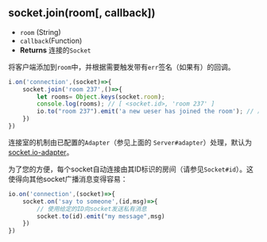 ## socket.join(room[, callback])

- `room` (String)
- `callback`(Function)
- **Returns** 连接的`Socket`


将客户端添加到`room`中，并根据需要触发带有`err`签名（如果有）的回调。

```js
i.on('connection',(socket)=>{
    socket.join('room 237',()=>{
        let rooms= Object.keys(socket.room);
        console.log(rooms); // [ <socket.id>, 'room 237' ]
        io.to("room 237").emit('a new ueser has joined the room'); // 广播给房间里的每个人
    })
})
```
连接室的机制由已配置的`Adapter`（参见上面的 `Server#adapter`）处理，默认为[socket.io-adapter](https://github.com/socketio/socket.io-adapter)。

为了您的方便，每个socket自动连接由其ID标识的房间（请参见`Socket#id`）。这使得向其他socket广播消息变得容易：

```js
io.on('connection',(socket)=>{
    socket.on('say to someone',(id,msg)=>{
        // 使用给定的ID向socket发送私有消息
        socket.to(id).emit("my message",msg)
    })
})
```